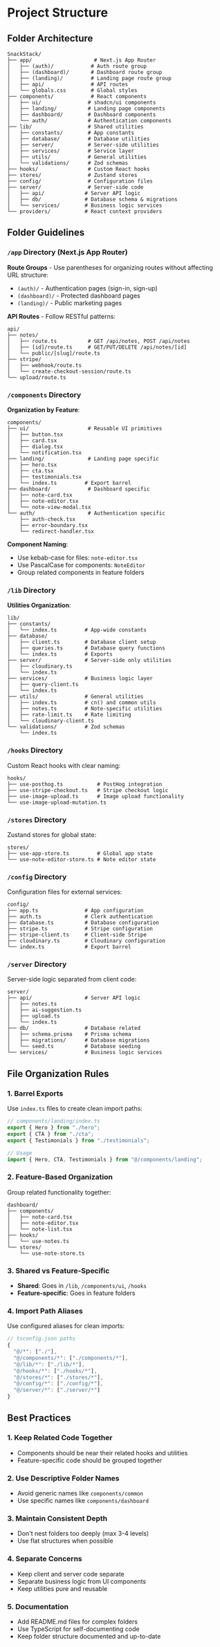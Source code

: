 # Project Structure

## Folder Architecture

```
SnackStack/
├── app/                    # Next.js App Router
│   ├── (auth)/            # Auth route group
│   ├── (dashboard)/       # Dashboard route group
│   ├── (landing)/         # Landing page route group
│   ├── api/               # API routes
│   └── globals.css        # Global styles
├── components/            # React components
│   ├── ui/               # shadcn/ui components
│   ├── landing/          # Landing page components
│   ├── dashboard/        # Dashboard components
│   └── auth/             # Authentication components
├── lib/                  # Shared utilities
│   ├── constants/        # App constants
│   ├── database/         # Database utilities
│   ├── server/           # Server-side utilities
│   ├── services/         # Service layer
│   ├── utils/            # General utilities
│   └── validations/      # Zod schemas
├── hooks/                # Custom React hooks
├── stores/               # Zustand stores
├── config/               # Configuration files
├── server/               # Server-side code
│   ├── api/             # Server API logic
│   ├── db/              # Database schema & migrations
│   └── services/        # Business logic services
└── providers/           # React context providers
```

## Folder Guidelines

### `/app` Directory (Next.js App Router)

**Route Groups** - Use parentheses for organizing routes without affecting URL structure:

- `(auth)/` - Authentication pages (sign-in, sign-up)
- `(dashboard)/` - Protected dashboard pages
- `(landing)/` - Public marketing pages

**API Routes** - Follow RESTful patterns:

```
api/
├── notes/
│   ├── route.ts          # GET /api/notes, POST /api/notes
│   ├── [id]/route.ts     # GET/PUT/DELETE /api/notes/[id]
│   └── public/[slug]/route.ts
├── stripe/
│   ├── webhook/route.ts
│   └── create-checkout-session/route.ts
└── upload/route.ts
```

### `/components` Directory

**Organization by Feature**:

```
components/
├── ui/                   # Reusable UI primitives
│   ├── button.tsx
│   ├── card.tsx
│   ├── dialog.tsx
│   └── notification.tsx
├── landing/              # Landing page specific
│   ├── hero.tsx
│   ├── cta.tsx
│   ├── testimonials.tsx
│   └── index.ts         # Export barrel
├── dashboard/            # Dashboard specific
│   ├── note-card.tsx
│   ├── note-editor.tsx
│   └── note-view-modal.tsx
└── auth/                 # Authentication specific
    ├── auth-check.tsx
    ├── error-boundary.tsx
    └── redirect-handler.tsx
```

**Component Naming**:

- Use kebab-case for files: `note-editor.tsx`
- Use PascalCase for components: `NoteEditor`
- Group related components in feature folders

### `/lib` Directory

**Utilities Organization**:

```
lib/
├── constants/
│   └── index.ts         # App-wide constants
├── database/
│   ├── client.ts        # Database client setup
│   ├── queries.ts       # Database query functions
│   └── index.ts         # Exports
├── server/              # Server-side only utilities
│   ├── cloudinary.ts
│   └── index.ts
├── services/            # Business logic layer
│   ├── query-client.ts
│   └── index.ts
├── utils/               # General utilities
│   ├── index.ts         # cn() and common utils
│   ├── notes.ts         # Note-specific utilities
│   ├── rate-limit.ts    # Rate limiting
│   └── cloudinary-client.ts
└── validations/         # Zod schemas
    └── index.ts
```

### `/hooks` Directory

Custom React hooks with clear naming:

```
hooks/
├── use-posthog.ts           # PostHog integration
├── use-stripe-checkout.ts   # Stripe checkout logic
├── use-image-upload.ts      # Image upload functionality
└── use-image-upload-mutation.ts
```

### `/stores` Directory

Zustand stores for global state:

```
stores/
├── use-app-store.ts         # Global app state
└── use-note-editor-store.ts # Note editor state
```

### `/config` Directory

Configuration files for external services:

```
config/
├── app.ts               # App configuration
├── auth.ts              # Clerk authentication
├── database.ts          # Database configuration
├── stripe.ts            # Stripe configuration
├── stripe-client.ts     # Client-side Stripe
├── cloudinary.ts        # Cloudinary configuration
└── index.ts             # Export barrel
```

### `/server` Directory

Server-side logic separated from client code:

```
server/
├── api/                 # Server API logic
│   ├── notes.ts
│   ├── ai-suggestion.ts
│   ├── upload.ts
│   └── index.ts
├── db/                  # Database related
│   ├── schema.prisma    # Prisma schema
│   ├── migrations/      # Database migrations
│   └── seed.ts          # Database seeding
└── services/            # Business logic services
```

## File Organization Rules

### 1. Barrel Exports

Use `index.ts` files to create clean import paths:

```typescript
// components/landing/index.ts
export { Hero } from "./hero";
export { CTA } from "./cta";
export { Testimonials } from "./testimonials";

// Usage
import { Hero, CTA, Testimonials } from "@/components/landing";
```

### 2. Feature-Based Organization

Group related functionality together:

```
dashboard/
├── components/
│   ├── note-card.tsx
│   ├── note-editor.tsx
│   └── note-list.tsx
├── hooks/
│   └── use-notes.ts
└── stores/
    └── use-note-store.ts
```

### 3. Shared vs Feature-Specific

- **Shared**: Goes in `/lib`, `/components/ui`, `/hooks`
- **Feature-specific**: Goes in feature folders

### 4. Import Path Aliases

Use configured aliases for clean imports:

```typescript
// tsconfig.json paths
{
  "@/*": ["./"],
  "@/components/*": ["./components/*"],
  "@/lib/*": ["./lib/*"],
  "@/hooks/*": ["./hooks/*"],
  "@/stores/*": ["./stores/*"],
  "@/config/*": ["./config/*"],
  "@/server/*": ["./server/*"]
}
```

## Best Practices

### 1. Keep Related Code Together

- Components should be near their related hooks and utilities
- Feature-specific code should be grouped together

### 2. Use Descriptive Folder Names

- Avoid generic names like `components/common`
- Use specific names like `components/dashboard`

### 3. Maintain Consistent Depth

- Don't nest folders too deeply (max 3-4 levels)
- Use flat structures when possible

### 4. Separate Concerns

- Keep client and server code separate
- Separate business logic from UI components
- Keep utilities pure and reusable

### 5. Documentation

- Add README.md files for complex folders
- Use TypeScript for self-documenting code
- Keep folder structure documented and up-to-date
